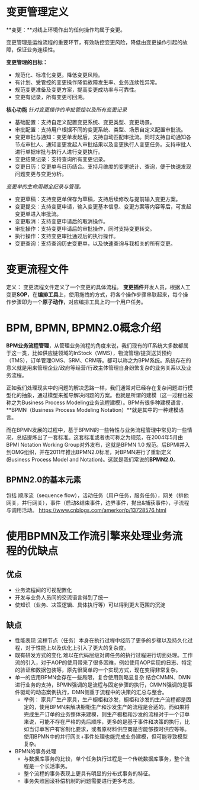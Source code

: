 # 变更管理定义
**变更：**对线上环境作出的任何操作均属于变更。

变更管理是运维流程的重要环节，有效防控变更风险，降低由变更操作引起的故障，保证业务连续性。

**变更管理的目标：**
- 规范化、标准化变更。降低变更风险。
- 有计划、受管控的变更操作降低故障发生率、业务连续性异常。
- 规范变更准备及变更方案，提高变更成功率与可靠性。
- 变更有记录，所有变更可回溯。

**核心功能**
*针对变更操作的审批管控以及所有变更记录*
- 基础配置：支持自定义配置变更系统、变更类型、变更场景。
- 审批配置：支持用户根据不同的变更系统、类型、场景自定义配置审批流。
- 变更审批与通知：变更单发起后，支持自动匹配审批流。同时支持自动通知各节点审批人、通知变更发起人审批结果以及变更执行人变更任务。支持审批人进行单据审批与执行人进行变更执行。
- 变更结果记录：支持查询所有变更记录。
- 变更日历：变更单与日历结合。支持月维度的变更统计、查询，便于快速发现问题变更与变更分析。

*变更单的生命周期全纪录与管理。*
- 变更草稿：支持变更单保存为草稿，支持后续修改与提前输入变更方案。
- 变更提交：支持变更申请，输入变更基本信息、变更方案等内容等后，可发起变更单进入审批流。
- 变更取消：支持变更申请后的取消操作。
- 审批操作：支持变更申请后的审批操作，同时支持变更转交。
- 执行操作：支持变更审批通过后的执行操作。
- 变更查询：支持查询历史变更单，以及快速查询与我相关的所有变更。

# 变更流程文件
定义：
变更流程文件定义了一个变更的具体流程。
**变更插件**开发人员，根据人工变更**SOP**，在**编排工具**上，使用拖拽的方式，将各个操作步骤串联起来，每个操作步骤即为一个**原子动作**，对应编排工具上的一个用户任务。

# BPM, BPMN, BPMN2.0概念介绍
**BPM业务流程管理**，从管理业务流程的角度来说，我们现有的IT系统大多数都属于这一类，比如供应链领域的InStock（WMS），物流管理/提货送货预约（TMS），订单管理OMS、SRM、CRM等。都可以称之为BPM系统。系统存在的意义就是用来管理企业/政府等经营/行政主体管理自身纷繁复杂的业务关系以及业务流程。

正如我们处理现实中的问题的解决思路一样，我们通常对已经存在复杂问题进行模型化的抽象，通过模型来推导解决问题的方案。也就是所谓的建模（这一过程也被称之为Business Process Modeling业务流程建模）。BPM有很多种建模语言，**BPMN（Business Process Modeling Notation）**就是其中的一种建模语言。

而在BPMN发展的过程中，基于BPMN的一些特性与业务流程管理中常见的一些情况，总结提炼出了一套标准。这套标准或者也可称之为规范，在2004年5月由BPMI Notation Working Group对外发布，这就是BPMN 1.0 规范。后BPMI并入到OMG组织，并在2011年推出BPMN2.0标准，对BPMN进行了重新定义(Business Process Model and Notation)。这就是我们常说的**BPMN2.0**。

## BPMN2.0的基本元素
包括 顺序流（sequence flow），活动任务（用户任务，服务任务），网关（排他网关，并行网关），事件（启动&结束事件，边界事件，抛出&捕获事件），子流程与调用活动。
https://www.cnblogs.com/amerkor/p/13728576.html


# 使用BPMN及工作流引擎来处理业务流程的优缺点
## 优点
- 业务流程间的可视配置化
- 开发与业务人员间的交流语言得到了统一
- 使知识（业务、决策逻辑、具体执行等）可以得到更大范围的沉淀

## 缺点
- 性能表现
流程节点（任务）本身在执行过程中经历了更多的步骤以及持久化过程，对于性能上以及优化上引入了更大的复杂度。
- 既有研发方式的变化
难以在代码层级对跨任务的执行过程进行切面处理。工作流的引入，对于AOP的使用带来了很多困难，例如使用AOP实现的日志、特定的验证和数据包装等，原先很简单的一个实现方式，现在变得非常复杂。
- 单一的应用BPMN会存在一些局限，复合使用则略显复杂
结合CMMN、DMN进行业务的支持，BPMN强调的是流程与固定步骤的执行，CMMN强调的是事件驱动的动态案例执行，DMN侧重于流程中的决策的汇总与整合。
	- 举例：
家具厂生产家具，生产橱柜和沙发，橱柜和沙发的生产流程都是固定的，使用BPMN来解决橱柜生产和沙发生产的流程是合适的。而如果将完成生产订单的业务整体来建模，则生产橱柜和沙发的流程对于一个订单来说，可能不存在严格的先后顺序，更多的是基于事件和决策的执行，比如当订单客户有客制化要求，或者原材料供应商是否能够按时供应等等。使用BPMN中的并行网关+事件处理也能完成业务建模，但可能导致模型复杂。
- BPMN的事务处理
	- 与数据库事务的比较，单个任务执行过程是一个传统数据库事务，整个流程是一个长活事务。
	- 整个流程的事务表现上更具有明显的分布式事务的特征。
	- 事务失败回滚补偿机制的问题需要进行更多考虑。
